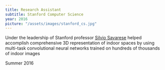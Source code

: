 ```yaml
---
title: Research Assistant 
subtitle: Stanford Computer Science
year: 2016
picture: "/assets/images/stanford_cs.jpg"
---
```

<html>
    Under the leadership of Stanford professor <a href="https://profiles.stanford.edu/silvio-savarese">Silvio Savarese</a> helped accomplish comprehensive 3D representation of indoor spaces by using multi-task convolutional neural networks trained on hundreds of thousands of indoor images
    <p class="centered">Summer 2016</p>
</html>